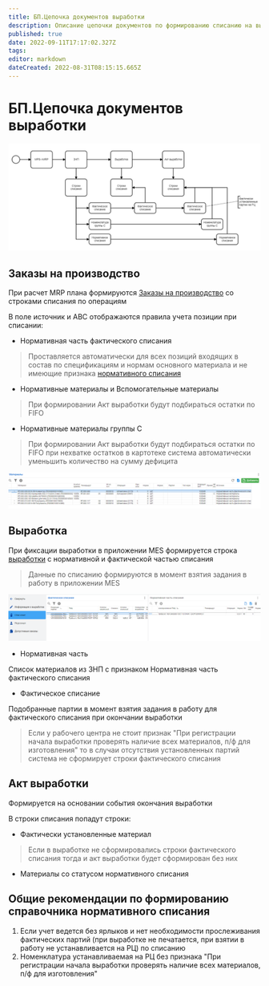 ```yaml
---
title: БП.Цепочка документов выработки
description: Описание цепочки документов по формированию списанию на вырабатываемую продукцию
published: true
date: 2022-09-11T17:17:02.327Z
tags: 
editor: markdown
dateCreated: 2022-08-31T08:15:15.665Z
---
```


# БП.Цепочка документов выработки

![](<../../../assets/image (505).png>)

## Заказы на производство

При расчет MRP плана формируются [Заказы на производство](../../../upravlenie-proizvodstvom/mrp-planirovanie/zakazy-na-proizvodstvo-1.md) со строками списания по операциям

В поле источник и ABC отображаются правила учета позиции при списании:

* Нормативная часть фактического списания


>Проставляется автоматически для всех позиций входящих в состав по спецификациям и нормам основного материала и не имеющие признака [нормативного списания](../../../uchet/nsi-uchet/spravochnik-normativnogo-spisaniya.md)


* Нормативные материалы и Вспомогательные материалы


>При формировании Акт выработки будут подбираться остатки по FIFO


* Нормативные материалы группы С


>При формировании Акт выработки будут подбираться остатки по FIFO при нехватке остатков в картотеке система автоматически уменьшить количество на сумму дефицита


![](<../../../assets/image (993).png>)

## Выработка

При фиксации выработки в приложении MES формируется строка [выработки](../../../uchet/dokumenty-vyrabotki/vyrabotka/) с нормативной и фактической частью списания


>Данные по списанию формируются в момент взятия задания в работу в приложении MES


![](<../../../assets/image (721).png>)

* Нормативная часть

Список материалов из ЗНП с признаком Нормативная часть фактического списания

* Фактическое списание

Подобранные партии в момент взятия задания в работу для фактического списания при окончании выработки

>Если у рабочего центра не стоит признак "При регистрации начала выработки проверять наличие всех материалов, п/ф для изготовления" то в случаи отсутствия установленных партий система не сформирует строки фактического списания


## Акт выработки

Формируется на основании события окончания выработки

В строки списания попадут строки:

* Фактически установленные материал

>Если в выработке не сформировались строки фактического списания тогда и акт выработки будет сформирован без них


* Материалы со статусом нормативного списания

## Общие рекомендации по формированию справочника нормативного списания

1. Если учет ведется без ярлыков и нет необходимости прослеживания фактических партий (при выработке не печатается, при взятии в работу не устанавливается на РЦ) по списанию
2. Номенклатура устанавливаемая на РЦ без признака "При регистрации начала выработки проверять наличие всех материалов, п/ф для изготовления"
